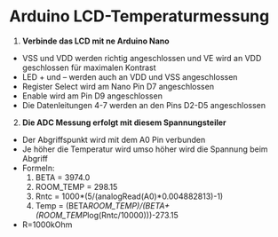 <h1>Arduino LCD-Temperaturmessung</h1>

1.  **Verbinde das LCD mit ne Arduino Nano**
  - VSS und VDD werden richtig angeschlossen und VE wird an VDD geschlossen für maximalen Kontrast
  - LED + und – werden auch an VDD und VSS angeschlossen
  - Register Select wird am Nano Pin D7 angeschlossen
  - Enable wird am Pin D9 angeschlossen
  - Die Datenleitungen 4-7 werden an den Pins D2-D5 angeschlossen
  


2.	**Die ADC Messung erfolgt mit diesem Spannungsteiler**
  - Der Abgriffspunkt wird mit dem A0 Pin verbunden
  - Je höher die Temperatur wird umso höher wird die Spannung beim Abgriff
  - Formeln: 
    1.  BETA = 3974.0 
    2.  ROOM_TEMP = 298.15
    3.  Rntc = 1000*(5/(analogRead(A0)*0.004882813)-1)
    4.  Temp = (BETA*ROOM_TEMP)/(BETA+(ROOM_TEMP*log(Rntc/10000)))-273.15
  - R=1000kOhm

